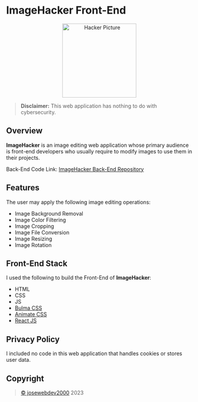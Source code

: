 # ImageHacker Front-End
<div align="center">
    <img src="https://thenounproject.com/api/private/icons/2724525/edit/?backgroundShape=SQUARE&backgroundShapeColor=%23000000&backgroundShapeOpacity=0&exportSize=752&flipX=false&flipY=false&foregroundColor=%23000000&foregroundOpacity=1&imageFormat=png&rotation=0" width="200" alt="Hacker Picture">
</div>

> **Disclaimer:** This web application has nothing to do with cybersecurity.


## Overview
<div>
    <p><strong>ImageHacker</strong> is an image editing web application whose primary audience is front-end developers who usually require to modify images to use them in their projects.</p>
    <p>Back-End Code Link: <a href="#">ImageHacker Back-End Repository</a></p>
</div>

## Features
<div>
    <p>The user may apply the following image editing operations:</p>
    <ul>
        <li>Image Background Removal</li>
        <li>Image Color Filtering</li>
        <li>Image Cropping</li>
        <li>Image File Conversion</li>
        <li>Image Resizing</li>
        <li>Image Rotation</li>
    </ul>
</div>

## Front-End Stack
<div>
    <p>I used the following to build the Front-End of <strong>ImageHacker</strong>:</p>
    <ul>
        <li>HTML</li>
        <li>CSS</li>
        <li>JS</li>
        <li><a href="https://bulma.io/">Bulma CSS</a></li>
        <li><a href="https://animate.style/">Animate CSS</a></li>
        <li><a href="https://react.dev/">React JS</a></li>
    </ul>
<div>

## Privacy Policy
<div>
    <p>I included no code in this web application that handles cookies or stores user data.</p>
</div>

## Copyright
<div>
    <blockquote>
        <a href="https://github.com/josewebdev2000">&copy; josewebdev2000</a> 2023
    </blockquote>
</div>